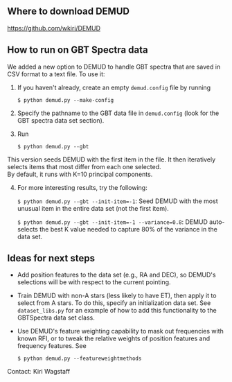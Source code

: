 Where to download DEMUD
-----------------------

https://github.com/wkiri/DEMUD

How to run on GBT Spectra data
------------------------------

We added a new option to DEMUD to handle GBT spectra that are saved in 
CSV format to a text file.  To use it:

1. If you haven't already, create an empty `demud.config` file by running

   `$ python demud.py --make-config`

2. Specify the pathname to the GBT data file in `demud.config` (look for the
GBT spectra data set section). 

3. Run

   `$ python demud.py --gbt`

This version seeds DEMUD with the first item in the file.  It then
iteratively selects items that most differ from each one selected.  
By default, it runs with K=10 principal components.

4. For more interesting results, try the following:

   `$ python demud.py --gbt --init-item=-1`: Seed DEMUD with the most
   unusual item in the entire data set (not the first item).

   `$ python demud.py --gbt --init-item=-1 --variance=0.8`: DEMUD auto-selects
   the best K value needed to capture 80% of the variance in the data set.

Ideas for next steps
--------------------

* Add position features to the data set (e.g., RA and DEC), so DEMUD's
  selections will be with respect to the current pointing.

* Train DEMUD with non-A stars (less likely to have ET), 
  then apply it to select from A stars.  To do this, specify an initialization
  data set.  See `dataset_libs.py` for an example of how to add this 
  functionality to the GBTSpectra data set class.

* Use DEMUD's feature weighting capability to mask out frequencies
  with known RFI, or to tweak the relative weights of position features
  and frequency features.  See

  `$ python demud.py --featureweightmethods`

Contact: Kiri Wagstaff
